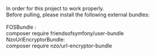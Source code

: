 In order for this project to work properly.<br/>
Before pulling, please install the following external bundles:<br/>
<br/>
FOSBundle : <br/>
  composer require friendsofsymfony/user-bundle<br/>
NzoUrlEncryptorBundle:<br/>
  composer require nzo/url-encryptor-bundle<br/>
